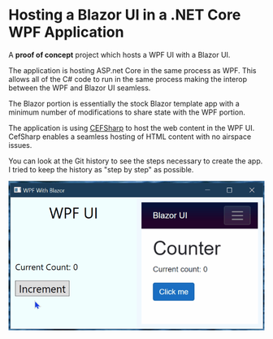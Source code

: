 # Hosting a Blazor UI in a .NET Core WPF Application

A **proof of concept** project which hosts a WPF UI with a Blazor UI.

The application is hosting ASP.net Core in the same process as WPF.  This allows all of the C# code to run in the same process making the interop between the WPF and Blazor UI seamless.

The Blazor portion is essentially the stock Blazor template app with a minimum number of modifications to share state with the WPF portion.

The application is using [CEFSharp](https://github.com/cefsharp) to host the web content in the WPF UI. CefSharp enables a seamless hosting of HTML content with no airspace issues.

You can look at the Git history to see the steps necessary to create the app.  I tried to keep the history as "step by step" as possible.

![alt text](Images/WPFBlazor.gif "Screen Capture of Demo Application")
